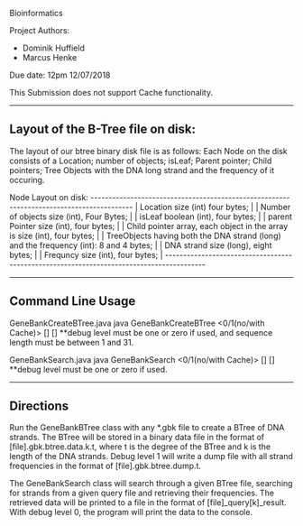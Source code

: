 Bioinformatics
 
Project Authors:   
- Dominik Huffield
- Marcus Henke 


Due date: 12pm 12/07/2018

This Submission does not support Cache functionality.

-----------------------------------
Layout of the B-Tree file on disk:
-----------------------------------

The layout of our btree binary disk file is as follows: Each Node on the disk consists of a Location; number of objects; isLeaf; Parent pointer; Child pointers; Tree Objects with the DNA long strand and the frequency of it occuring. 

Node Layout on disk:
    -----------------------------------------------------------------------------------------
    | Location size (int) four bytes;                                                       |
    | Number of objects size (int), Four Bytes;                                             |
    | isLeaf boolean (int), four bytes;                                                     |
    | parent Pointer size (int), four bytes;                                                |
    | Child pointer array, each object in the array is size (int), four bytes;              |
    | TreeObjects having both the DNA strand (long) and the frequency (int): 8 and 4 bytes; |
    | DNA strand size (long), eight bytes;                                                  |
    | Frequncy size (int), four bytes;                                                      |
    -----------------------------------------------------------------------------------------


----------------------
Command Line Usage
----------------------
GeneBankCreateBTree.java
  java GeneBankCreateBTree <0/1(no/with Cache)> <degree> <gbk file> <sequence length> [<cache size>] [<debug level>]
   **debug level must be one or zero if used, and sequence length must be between 1 and 31.
  
GeneBankSearch.java
  java GeneBankSearch <0/1(no/with Cache)> <btree file> <query file> [<cache size>] [<debug level>]
    **debug level must be one or zero if used.

----------------------
Directions
----------------------

Run the GeneBankBTree class with any *.gbk file to create a BTree of DNA strands.
The BTree will be stored in a binary data file in the format of [file].gbk.btree.data.k.t,
where t is the degree of the BTree and k is the length of the DNA strands. Debug level 1 will
write a dump file with all strand frequencies in the format of [file].gbk.btree.dump.t.

The GeneBankSearch class will search through a given BTree file, searching for strands from a 
given query file and retrieving their frequencies. The retrieved data will be printed to a file 
in the format of [file]_query[k]_result. With debug level 0, the program will print the data 
to the console.
